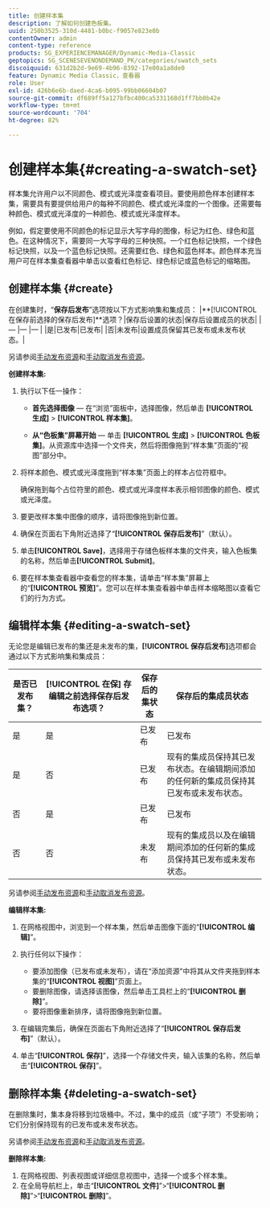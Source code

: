 ```yaml
---
title: 创建样本集
description: 了解如何创建色板集。
uuid: 250b3525-310d-4481-b0bc-f9057e823e0b
contentOwner: admin
content-type: reference
products: SG_EXPERIENCEMANAGER/Dynamic-Media-Classic
geptopics: SG_SCENESEVENONDEMAND_PK/categories/swatch_sets
discoiquuid: 631d2b2d-9e69-4b96-8392-17e00a1a8de0
feature: Dynamic Media Classic，查看器
role: User
exl-id: 426b6e6b-daed-4ca6-b095-99bb06604b07
source-git-commit: df689ff5a127bfbc400ca5331168d1ff7bb0b42e
workflow-type: tm+mt
source-wordcount: '704'
ht-degree: 82%

---
```


# 创建样本集{#creating-a-swatch-set}

样本集允许用户以不同颜色、模式或光泽度查看项目。要使用颜色样本创建样本集，需要具有要提供给用户的每种不同颜色、模式或光泽度的一个图像。还需要每种颜色、模式或光泽度的一种颜色、模式或光泽度样本。

例如，假定要使用不同颜色的标记显示大写字母的图像，标记为红色、绿色和蓝色。在这种情况下，需要同一大写字母的三种快照。一个红色标记快照，一个绿色标记快照，以及一个蓝色标记快照。还需要红色、绿色和蓝色样本。颜色样本充当用户可在样本集查看器中单击以查看红色标记、绿色标记或蓝色标记的缩略图。

## 创建样本集 {#create}

在创建集时，“**保存后发布**”选项按以下方式影响集和集成员：
|**[!UICONTROL 在保存前选择的保存后发布]**选项？|保存后设置的状态|保存后设置成员的状态|
|— |— |— |
|是|已发布|已发布|
|否|未发布|设置成员保留其已发布或未发布状态。|

另请参阅[手动发布资源](publishing-files.md#manually_publishing_assets)和[手动取消发布资源](publishing-files.md#manually_unpublishing_assets)。

**创建样本集:**

1. 执行以下任一操作：

   * **首先选择图像**  — 在“浏览”面板中，选择图像，然后单击 **[!UICONTROL 生成]**  >  **[!UICONTROL 样本集]**。

   * **从“色板集”屏幕开始**  — 单击 **[!UICONTROL 生成]**  >  **[!UICONTROL 色板集]**。从资源库中选择一个文件夹，然后将图像拖到“样本集”页面的“视图”部分中。

1. 将样本颜色、模式或光泽度拖到“样本集”页面上的样本占位符框中。

   确保拖到每个占位符里的颜色、模式或光泽度样本表示相邻图像的颜色、模式或光泽度。

1. 要更改样本集中图像的顺序，请将图像拖到新位置。
1. 确保在页面右下角附近选择了“**[!UICONTROL 保存后发布]**”（默认）。
1. 单击&#x200B;**[!UICONTROL Save]**，选择用于存储色板样本集的文件夹，输入色板集的名称，然后单击&#x200B;**[!UICONTROL Submit]**。
1. 要在样本集查看器中查看您的样本集，请单击“样本集”屏幕上的“**[!UICONTROL 预览]**”。您可以在样本集查看器中单击样本缩略图以查看它们的行为方式。

## 编辑样本集 {#editing-a-swatch-set}

无论您是编辑已发布的集还是未发布的集，**[!UICONTROL 保存后发布]**&#x200B;选项都会通过以下方式影响集和集成员：

| 是否已发布集？ | **[!UICONTROL 在保]** 存编辑之前选择保存后发布选项？ | 保存后的集状态 | 保存后的集成员状态 |
|--- |--- |--- |--- |
| 是 | 是 | 已发布 | 已发布 |
| 是 | 否 | 已发布 | 现有的集成员保持其已发布状态。在编辑期间添加的任何新的集成员保持其已发布或未发布状态。 |
| 否 | 是 | 已发布 | 已发布 |
| 否 | 否 | 未发布 | 现有的集成员以及在编辑期间添加的任何新的集成员保持其已发布或未发布状态。 |

另请参阅[手动发布资源](publishing-files.md#manually_publishing_assets)和[手动取消发布资源](publishing-files.md#manually_unpublishing_assets)。

**编辑样本集:**

1. 在网格视图中，浏览到一个样本集，然后单击图像下面的“**[!UICONTROL 编辑]**”。
1. 执行任何以下操作：

   * 要添加图像（已发布或未发布），请在“添加资源”中将其从文件夹拖到样本集的“**[!UICONTROL 视图]**”页面上。
   * 要删除图像，请选择该图像，然后单击工具栏上的“**[!UICONTROL 删除]**”。
   * 要将图像重新排序，请将图像拖到新位置。

1. 在编辑完集后，确保在页面右下角附近选择了“**[!UICONTROL 保存后发布]**”（默认）。
1. 单击“**[!UICONTROL 保存]**”，选择一个存储文件夹，输入该集的名称，然后单击“**[!UICONTROL 保存]**”。

## 删除样本集 {#deleting-a-swatch-set}

在删除集时，集本身将移到垃圾桶中。不过，集中的成员（或“子项”）不受影响；它们分别保持现有的已发布或未发布状态。

另请参阅[手动发布资源](publishing-files.md#manually_publishing_assets)和[手动取消发布资源](publishing-files.md#manually_unpublishing_assets)。

**删除样本集:**

1. 在网格视图、列表视图或详细信息视图中，选择一个或多个样本集。
1. 在全局导航栏上，单击“**[!UICONTROL 文件]**”>“**[!UICONTROL 删除]**”>“**[!UICONTROL 删除]**”。
